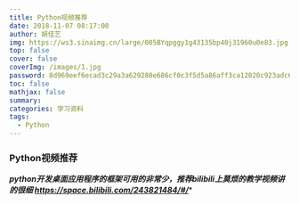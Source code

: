 ```yaml
---
title: Python视频推荐
date: 2018-11-07 08:17:00
author: 胡佳艺
img: https://ws3.sinaimg.cn/large/005BYqpggy1g43135bp40j31960u0e83.jpg
top: false
cover: false
coverImg: /images/1.jpg
password: 8d969eef6ecad3c29a3a629280e686cf0c3f5d5a86aff3ca12020c923adc6c92
toc: false
mathjax: false
summary: 
categories: 学习资料 
tags: 
  - Python
---
```




### Python视频推荐





 ***python开发桌面应用程序的框架可用的非常少，推荐bilibili上莫烦的教学视频讲的很细 https://space.bilibili.com/243821484/#/****